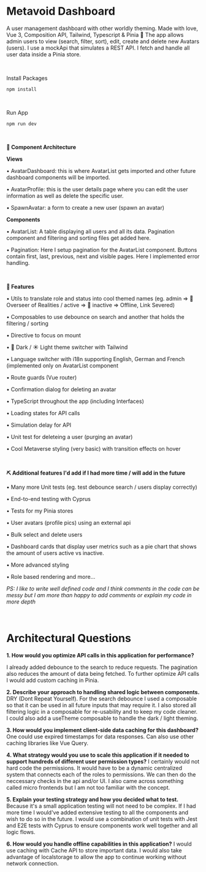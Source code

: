 # Metavoid Dashboard
A user management dashboard with other worldly theming. Made with love, Vue 3, Composition API, Tailwind, Typescript &amp; Pinia 💛 The app allows admin users to view (search, filter, sort), edit, create and delete new Avatars (users). I use a mockApi that simulates a REST API. I fetch and handle all user data inside a Pinia store.

<br>

Install Packages


```npm install```

<br>

Run App


```npm run dev```

<br>

**📁 Component Architecture**

**Views**

• AvatarDashboard: 
this is where AvatarList gets imported and other future dashboard components will be imported.

• AvatarProfile: 
this is the user details page where you can edit the user information as well as delete the specific user.

• SpawnAvatar: 
a form to create a new user (spawn an avatar)

**Components**

• AvatarList: 
A table displaying all users and all its data. Pagination component and filtering and sorting files get added here.

• Pagination: 
Here I setup pagination for the AvatarList component. Buttons contain first, last, previous, next and visible pages. Here I implemented error handling.

<br>

**🚀 Features**

• Utils to translate role and status into cool themed names 
(eg. admin => 🔮 Overseer of Realities / active => 🔴 inactive => Offline, Link Severed)

• Composables to use debounce on search and another that holds the filtering / sorting

• Directive to focus on mount

• 🌙 Dark / ☀️ Light theme switcher with Tailwind

• Language switcher with i18n supporting English, German and French (implemented only on AvatarList component

• Route guards (Vue router)

• Confirmation dialog for deleting an avatar 

• TypeScript throughout the app (including Interfaces)

• Loading states for API calls

• Simulation delay for API

• Unit test for deleteing a user (purging an avatar)

• Cool Metaverse styling (very basic) with transition effects on hover

<br>

**⛏️ Additional features I'd add if I had more time / will add in the future**

• Many more Unit tests (eg. test debounce search / users display correctly)

• End-to-end testing with Cyprus 

• Tests for my Pinia stores

• User avatars (profile pics) using an external api

• Bulk select and delete users

• Dashboard cards that display user metrics such as a pie chart that shows the amount of users active vs inactive. 

• More advanced styling

• Role based rendering and more...


_PS: I like to write well defined code and I think comments in the code can be messy but I am more than happy to add comments or explain my code in more depth_

<br>

# Architectural Questions

**1. How would you optimize API calls in this application for performance?**

I already added debounce to the search to reduce requests. The pagination also reduces the amount of data being fetched. To further optimize API calls I would add custom caching in Pinia.

**2. Describe your approach to handling shared logic between components.**
DRY (Dont Repeat Yourself). For the search debounce I used a composable so that it can be used in all future inputs that may require it. I also stored all filtering logic in a composable for re-usability and to keep my code cleaner. I could also add a useTheme composable to handle the dark / light theming.

**3. How would you implement client-side data caching for this dashboard?**
One could use expired timestamps for data responses. Can also use other caching libraries like Vue Query.

**4. What strategy would you use to scale this application if it needed to support hundreds of different user permission types?**
I certainly would not hard code the permissions. It would have to be a dynamic centralized system that connects each of the roles to permissions. We can then do the neccessary checks in the api and/or UI. I also came across something called micro frontends but I am not too familiar with the concept.

**5. Explain your testing strategy and how you decided what to test.**
Because it's a small application testing will not need to be complex. If I had more time I would've added extensive testing to all the components and wish to do so in the future. I would use a combination of unit tests with Jest and E2E tests with Cyprus to ensure components work well together and all logic flows.

**6. How would you handle offline capabilities in this application?**
I would use caching with Cache API to store important data. I would also take advantage of localstorage to allow the app to continue working without network connection.
